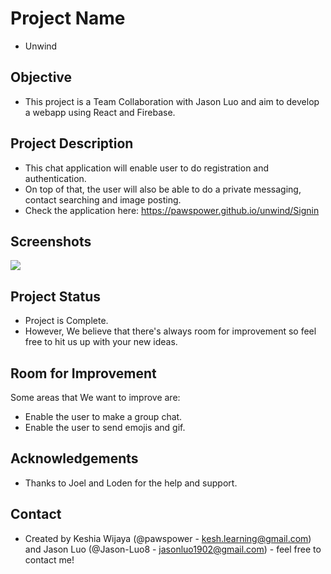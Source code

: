 # Project Name
- Unwind

## Objective
- This project is a Team Collaboration with Jason Luo and aim to develop a webapp using React and Firebase.

## Project Description
- This chat application will enable user to do registration and authentication.
- On top of that, the user will also be able to do a private messaging, contact searching and image posting.
- Check the application here: https://pawspower.github.io/unwind/Signin

## Screenshots
![](images/screenshot.png)

## Project Status
- Project is Complete.
- However, We believe that there's always room for improvement so feel free to hit us up with your new ideas.

## Room for Improvement
Some areas that We want to improve are:
- Enable the user to make a group chat.
- Enable the user to send emojis and gif.

## Acknowledgements
- Thanks to Joel and Loden for the help and support.

## Contact
- Created by Keshia Wijaya (@pawspower - kesh.learning@gmail.com) and Jason Luo (@Jason-Luo8 - jasonluo1902@gmail.com) - feel free to contact me!





